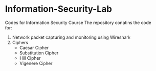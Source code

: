 # Information-Security-Lab
Codes for Information Security Course
The repository conatins the code for:
<ol>
    <li>
        Network packet capturing and monitoring using Wireshark
    </li>
    <li>
        Ciphers
        <ul>
            <li> Caesar Cipher </li>
            <li> Substitution Cipher </li>
            <li> Hill Cipher </li>
            <li> Vigenere Cipher </li>
        </ul>
    </li>
</ol>
